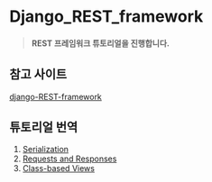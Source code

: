# Django_REST_framework
> #### REST 프레임워크 튜토리얼을 진행합니다.

## 참고 사이트
[django-REST-framework](www.django-rest-framework.org/tutorial/1-serialization/)

## 튜토리얼 번역
1. [Serialization](https://github.com/lcw9206/django-drf-practice/blob/master/tutorial-docs/1-Serialization.md)
2. [Requests and Responses](https://github.com/lcw9206/django-drf-practice/blob/master/tutorial-docs/2-Requests%20and%20Responses.md)
3. [Class-based Views](https://github.com/lcw9206/django-drf-practice/blob/master/tutorial-docs/3-Class-based%20Views.md)
